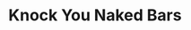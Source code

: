 ---
layout: recipe
title: "Knock You Naked Bars"
image: Knock-You-Naked-Bars.jpg
tags: dessert
imagecredit: https://www.julieseatsandtreats.com/knock-you-naked-bars/
preptime: PT20m
cooktime: PT30m

ingredients:
- Bars:
  - 2 ¼ c. all-purpose flour
  - 1 tsp baking soda
  - 1 tsp salt
  - 1 c. butter softened
  - ¾ c. sugar
  - ¾ c. packed brown sugar
  - 1 tsp vanilla extract
  - 2 eggs
  - 2 c. semi-sweet chocolate chips
- Caramel Sauce:
  - 5 oz evaporated milk
  - 1 bag 14 oz caramels
  - ½ c. peanut butter

directions:
- Preheat oven to 375 degrees. Grease a 9 x 13 in pan.
- Combine flour, baking soda and salt in small bow. Beat butter, sugar, brown sugar and vanilla in a large mixing bowl until creamy. Add eggs, one at a time beating well after each addition. Gradually mix in flour mixture. Stir in chocolate chips.
- Spread half of cookie dough into the prepared pan. Bake for 8-10 minutes. Remove from oven.
- While the cookie dough is baking melt caramels and evaporated milk in a double boiler. Add peanut butter after caramels are melted. Melt thoroughly. Spread over baked cookie dough base.
- With the remaining cookie dough, drop by spoonfuls ontop of the caramel mixture.
- Bake for 15-20 minutes or until light golden brown.
---